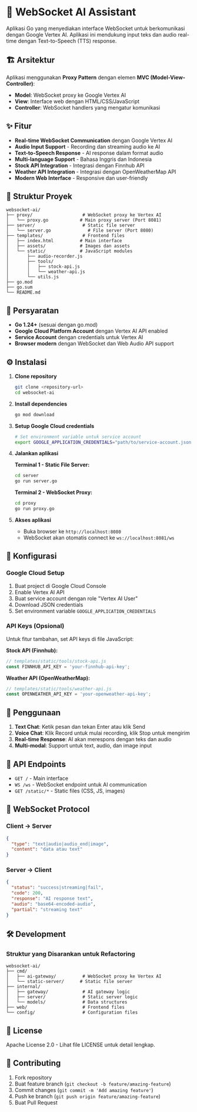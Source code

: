 # 🤖 WebSocket AI Assistant

Aplikasi Go yang menyediakan interface WebSocket untuk berkomunikasi dengan Google Vertex AI. Aplikasi ini mendukung input teks dan audio real-time dengan Text-to-Speech (TTS) response.

## 🏗️ Arsitektur

Aplikasi menggunakan **Proxy Pattern** dengan elemen **MVC (Model-View-Controller)**:

- **Model**: WebSocket proxy ke Google Vertex AI
- **View**: Interface web dengan HTML/CSS/JavaScript
- **Controller**: WebSocket handlers yang mengatur komunikasi

## ✨ Fitur

- **Real-time WebSocket Communication** dengan Google Vertex AI
- **Audio Input Support** - Recording dan streaming audio ke AI
- **Text-to-Speech Response** - AI response dalam format audio
- **Multi-language Support** - Bahasa Inggris dan Indonesia
- **Stock API Integration** - Integrasi dengan Finnhub API
- **Weather API Integration** - Integrasi dengan OpenWeatherMap API
- **Modern Web Interface** - Responsive dan user-friendly

## 📁 Struktur Proyek

```
websocket-ai/
├── proxy/                   # WebSocket proxy ke Vertex AI
│   └── proxy.go            # Main proxy server (Port 8081)
├── server/                  # Static file server
│   └── server.go              # File server (Port 8080)
├── templates/               # Frontend files
│   ├── index.html          # Main interface
│   ├── assets/             # Images dan assets
│   └── static/             # JavaScript modules
│       ├── audio-recorder.js
│       ├── tools/
│       │   ├── stock-api.js
│       │   └── weather-api.js
│       └── utils.js
├── go.mod
├── go.sum
└── README.md
```

## 🚀 Persyaratan

- **Go 1.24+** (sesuai dengan go.mod)
- **Google Cloud Platform Account** dengan Vertex AI API enabled
- **Service Account** dengan credentials untuk Vertex AI
- **Browser modern** dengan WebSocket dan Web Audio API support

## ⚙️ Instalasi

1. **Clone repository**
   ```bash
   git clone <repository-url>
   cd websocket-ai
   ```

2. **Install dependencies**
   ```bash
   go mod download
   ```

3. **Setup Google Cloud credentials**
   ```bash
   # Set environment variable untuk service account
   export GOOGLE_APPLICATION_CREDENTIALS="path/to/service-account.json"
   ```

4. **Jalankan aplikasi**
   
   **Terminal 1 - Static File Server:**
   ```bash
   cd server
   go run server.go
   ```
   
   **Terminal 2 - WebSocket Proxy:**
   ```bash
   cd proxy
   go run proxy.go
   ```

5. **Akses aplikasi**
   - Buka browser ke `http://localhost:8080`
   - WebSocket akan otomatis connect ke `ws://localhost:8081/ws`

## 🔧 Konfigurasi

### Google Cloud Setup
1. Buat project di Google Cloud Console
2. Enable Vertex AI API
3. Buat service account dengan role "Vertex AI User"
4. Download JSON credentials
5. Set environment variable `GOOGLE_APPLICATION_CREDENTIALS`

### API Keys (Opsional)
Untuk fitur tambahan, set API keys di file JavaScript:

**Stock API (Finnhub):**
```javascript
// templates/static/tools/stock-api.js
const FINNHUB_API_KEY = 'your-finnhub-api-key';
```

**Weather API (OpenWeatherMap):**
```javascript
// templates/static/tools/weather-api.js
const OPENWEATHER_API_KEY = 'your-openweather-api-key';
```

## 🎯 Penggunaan

1. **Text Chat**: Ketik pesan dan tekan Enter atau klik Send
2. **Voice Chat**: Klik Record untuk mulai recording, klik Stop untuk mengirim
3. **Real-time Response**: AI akan merespons dengan teks dan audio
4. **Multi-modal**: Support untuk text, audio, dan image input

## 🔌 API Endpoints

- `GET /` - Main interface
- `WS /ws` - WebSocket endpoint untuk AI communication
- `GET /static/*` - Static files (CSS, JS, images)

## 📝 WebSocket Protocol

### Client → Server
```json
{
  "type": "text|audio|audio_end|image",
  "content": "data atau text"
}
```

### Server → Client
```json
{
  "status": "success|streaming|fail",
  "code": 200,
  "response": "AI response text",
  "audio": "base64-encoded-audio",
  "partial": "streaming text"
}
```

## 🛠️ Development

### Struktur yang Disarankan untuk Refactoring
```
websocket-ai/
├── cmd/
│   ├── ai-gateway/          # WebSocket proxy ke Vertex AI
│   └── static-server/      # Static file server
├── internal/
│   ├── gateway/             # AI gateway logic
│   ├── server/              # Static server logic
│   └── models/              # Data structures
├── web/                     # Frontend files
└── config/                  # Configuration files
```

## 📄 License

Apache License 2.0 - Lihat file LICENSE untuk detail lengkap.

## 🤝 Contributing

1. Fork repository
2. Buat feature branch (`git checkout -b feature/amazing-feature`)
3. Commit changes (`git commit -m 'Add amazing feature'`)
4. Push ke branch (`git push origin feature/amazing-feature`)
5. Buat Pull Request

